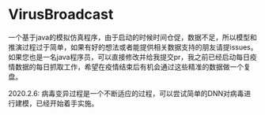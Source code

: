 # VirusBroadcast
一个基于java的模拟仿真程序，由于启动的时候时间仓促，数据不足，所以模型和推演过程过于简单，如果有好的想法或者能提供相关数据支持的朋友请提issues。
如果您也是一名java程序员，可以直接修改并给我提交pr，我之前已经启动每日疫情数据的每日抓取工作，希望在疫情结束后有机会通过这些精准的数据做一个复盘。

2020.2.6:
病毒变异过程是一个不断适应的过程，可以尝试简单的DNN对病毒进行建模，已经开始着手实施。
